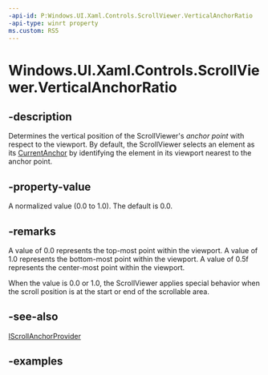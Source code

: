 ```yaml
---
-api-id: P:Windows.UI.Xaml.Controls.ScrollViewer.VerticalAnchorRatio
-api-type: winrt property
ms.custom: RS5
---
```


<!-- Property syntax.
public double VerticalAnchorRatio { get;  set; }
-->

# Windows.UI.Xaml.Controls.ScrollViewer.VerticalAnchorRatio

## -description

Determines the vertical position of the ScrollViewer's *anchor point* with respect to the viewport. By default, the ScrollViewer selects an element as its [CurrentAnchor](iscrollanchorprovider_currentanchor) by identifying the element in its viewport nearest to the anchor point.


## -property-value

A normalized value (0.0 to 1.0). The default is 0.0.

## -remarks

A value of 0.0 represents the top-most point within the viewport. A value of 1.0 represents the bottom-most point within the viewport. A value of 0.5f represents the center-most point within the viewport.

When the value is 0.0 or 1.0, the ScrollViewer applies special behavior when the scroll position is at the start or end of the scrollable area.

## -see-also

[IScrollAnchorProvider](../windows.ui.xaml.controls/iscrollanchorprovider_currentanchor.md)

## -examples
